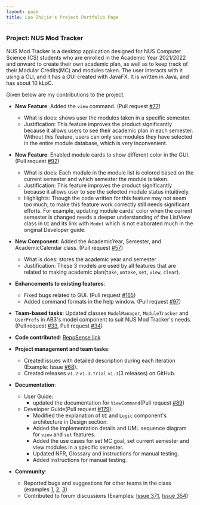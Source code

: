 ```yaml
---
layout: page
title: Luo Zhijie's Project Portfolio Page
---
```


### Project: NUS Mod Tracker

NUS Mod Tracker is a desktop application designed for NUS Computer Science (CS) students who are enrolled in the Academic Year 2021/2022 and onward to create their own academic plan,
as well as to keep track of their Modular Credits(MC) and modules taken. The user interacts with it using a CLI, and it has a GUI created with JavaFX. It is written in Java, and has about 10 kLoC.

Given below are my contributions to the project.

* **New Feature**: Added the `view` command. (Pull request [#77](https://github.com/AY2122S1-CS2103T-W17-2/tp/pull/77))
  * What is does: shows user the modules taken in a specific semester.
  * Justification: This feature improves the product significantly because it allows users to see their academic plan in each semester. Without this feature, users can only see modules they have selected in the entire module database, which is very inconvenient.
  
* **New Feature**: Enabled module cards to show different color in the GUI. (Pull request [#92](https://github.com/AY2122S1-CS2103T-W17-2/tp/pull/92))
  * What is does: Each module in the module list is colored based on the current semester and which semester the module is taken.
  * Justification: This feature improves the product significantly because it allows user to see the selected module status intuitively.
  * Highlights: Though the code written for this feature may not seem too much, to make this feature work correctly still needs significant efforts. For example, updating module cards' color when the current semester is changed needs a deeper understanding of the ListView class in `UI` and its link with `Model` which is not elaborated much in the original Developer guide.


* **New Component**: Added the AcademicYear, Semester, and AcademicCalendar class. (Pull request [#57](https://github.com/AY2122S1-CS2103T-W17-2/tp/pull/57))
  * What is does: stores the academic year and semester
  * Justification: These 3 models are used by all features that are related to making academic plan(`take`, `untake`, `set`, `view`, `clear`).


* **Enhancements to existing features**:
  * Fixed bugs related to GUI. (Pull request [#165](https://github.com/AY2122S1-CS2103T-W17-2/tp/pull/165))
  * Added command formats in the help window. (Pull request [#97](https://github.com/AY2122S1-CS2103T-W17-2/tp/pull/97))
  
* **Team-based tasks**: Updated classes `ModelManager`, `ModuleTracker` and `UserPrefs` in AB3's model component to suit NUS Mod Tracker's needs.(Pull request [#33](https://github.com/AY2122S1-CS2103T-W17-2/tp/pull/33), Pull request [#34](https://github.com/AY2122S1-CS2103T-W17-2/tp/pull/34))
  
* **Code contributed**: [RepoSense link](https://nus-cs2103-ay2122s1.github.io/tp-dashboard/?search=&sort=groupTitle&sortWithin=title&since=2021-09-17&timeframe=commit&mergegroup=&groupSelect=groupByRepos&breakdown=false&tabOpen=true&tabType=authorship&tabAuthor=LuoZhijie-tom&tabRepo=AY2122S1-CS2103T-W17-2%2Ftp%5Bmaster%5D&authorshipIsMergeGroup=false&authorshipFileTypes=docs~functional-code~test-code~other&authorshipIsBinaryFileTypeChecked=false)

* **Project management and team tasks**:
  * Created issues with detailed description during each iteration (Example: Issue [#68](https://github.com/AY2122S1-CS2103T-W17-2/tp/issues/68)).
  * Created releases `v1.2` `v1.3.trial` `v1.3`(3 releases) on GitHub.
  
* **Documentation**:
  * User Guide: 
      * updated the documentation for `ViewCommand`(Pull request [#89](https://github.com/AY2122S1-CS2103T-W17-2/tp/pull/89))
  * Developer Guide(Pull request [#179](https://github.com/AY2122S1-CS2103T-W17-2/tp/pull/179)):
      * Modified the explanation of `UI` and `Logic` component's architecture in Design section.
      * Added the implementation details and UML sequence diagram for `view` and `set` features.
      * Added the use cases for set MC goal, set current semester and view modules in a specific semester.
      * Updated NFR, Glossary and instructions for manual testing.
      * Added instructions for manual testing.
  
* **Community**:
  * Reported bugs and suggestions for other teams in the class (examples [1](https://catcher-org.github.io/CATcher/phaseBugReporting/issues/3), [2](https://github.com/LuoZhijie-tom/ped/issues/2), [3](https://github.com/LuoZhijie-tom/ped/issues/8))
  * Contributed to forum discussions (Examples: [Issue 371](https://github.com/nus-cs2103-AY2122S1/forum/issues/371), [Issue 354](https://github.com/nus-cs2103-AY2122S1/forum/issues/354))
